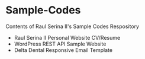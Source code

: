 # Sample-Codes

Contents of Raul Serina II's Sample Codes Respository
- Raul Serina II Personal Website CV/Resume
- WordPress REST API Sample Website
- Delta Dental Responsive Email Template


